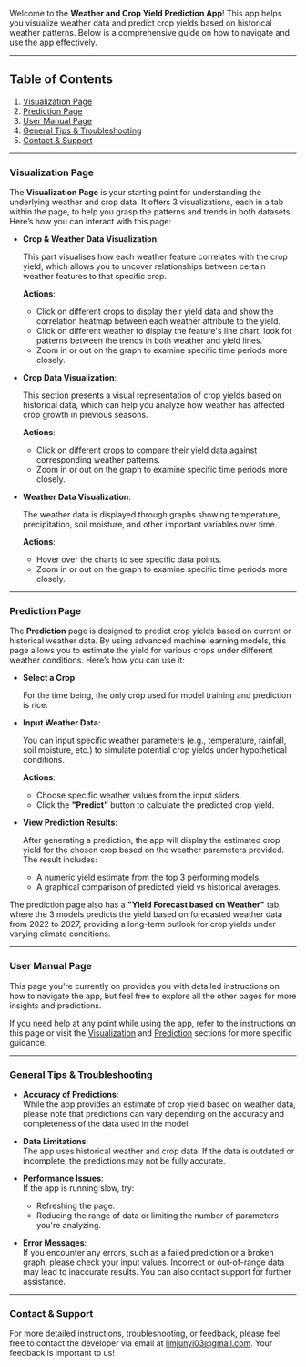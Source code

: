 Welcome to the **Weather and Crop Yield Prediction App**! This app helps you visualize weather data and predict crop yields based on historical weather patterns. Below is a comprehensive guide on how to navigate and use the app effectively.

---

## Table of Contents
1. [Visualization Page](#visualization-page)
2. [Prediction Page](#prediction-page)
3. [User Manual Page](#user-manual-page)
4. [General Tips & Troubleshooting](#general-tips-troubleshooting)
5. [Contact & Support](#contact-support)

---

### Visualization Page
The **Visualization Page** is your starting point for understanding the underlying weather and crop data. It offers 3 visualizations, each in a tab within the page, to help you grasp the patterns and trends in both datasets. Here’s how you can interact with this page:

- **Crop & Weather Data Visualization**:  

  This part visualises how each weather feature correlates with the crop yield, which allows you to uncover relationships between certain weather features to that specific crop.

  **Actions**:

  - Click on different crops to display their yield data and show the correlation heatmap between each weather attribute to the yield.
  - Click on different weather to display the feature's line chart, look for patterns between the trends in both weather and yield lines.
  - Zoom in or out on the graph to examine specific time periods more closely.

- **Crop Data Visualization**:  

  This section presents a visual representation of crop yields based on historical data, which can help you analyze how weather has affected crop growth in previous seasons.

  **Actions**:

  - Click on different crops to compare their yield data against corresponding weather patterns.
  - Zoom in or out on the graph to examine specific time periods more closely.

- **Weather Data Visualization**: 

  The weather data is displayed through graphs showing temperature, precipitation, soil moisture, and other important variables over time.  

  **Actions**:
  
  - Hover over the charts to see specific data points.
  - Zoom in or out on the graph to examine specific time periods more closely.

---

### Prediction Page
The **Prediction** page is designed to predict crop yields based on current or historical weather data. By using advanced machine learning models, this page allows you to estimate the yield for various crops under different weather conditions. Here’s how you can use it:

- **Select a Crop**:  

  For the time being, the only crop used for model training and prediction is rice.

- **Input Weather Data**:  

  You can input specific weather parameters (e.g., temperature, rainfall, soil moisture, etc.) to simulate potential crop yields under hypothetical conditions.  

  **Actions**:
  - Choose specific weather values from the input sliders.
  - Click the **"Predict”** button to calculate the predicted crop yield.

- **View Prediction Results**:  

  After generating a prediction, the app will display the estimated crop yield for the chosen crop based on the weather parameters provided. The result includes:
  
  - A numeric yield estimate from the top 3 performing models.
  - A graphical comparison of predicted yield vs historical averages.

The prediction page also has a **"Yield Forecast based on Weather"** tab, where the 3 models predicts the yield based on forecasted weather data from 2022 to 2027, providing a long-term outlook for crop yields under varying climate conditions.

---

### User Manual Page
This page you're currently on provides you with detailed instructions on how to navigate the app, but feel free to explore all the other pages for more insights and predictions.  

If you need help at any point while using the app, refer to the instructions on this page or visit the [Visualization](#visualization-page) and [Prediction](#prediction-page) sections for more specific guidance.

---

### General Tips & Troubleshooting
- **Accuracy of Predictions**:  
  While the app provides an estimate of crop yield based on weather data, please note that predictions can vary depending on the accuracy and completeness of the data used in the model.
  
- **Data Limitations**:  
  The app uses historical weather and crop data. If the data is outdated or incomplete, the predictions may not be fully accurate.
  
- **Performance Issues**:  
  If the app is running slow, try:
  - Refreshing the page.
  - Reducing the range of data or limiting the number of parameters you're analyzing.

- **Error Messages**:  
  If you encounter any errors, such as a failed prediction or a broken graph, please check your input values. Incorrect or out-of-range data may lead to inaccurate results. You can also contact support for further assistance.

---

### Contact & Support
For more detailed instructions, troubleshooting, or feedback, please feel free to contact the developer via email at [limjunyi03@gmail.com](mailto:limjunyi03@gmail.com). Your feedback is important to us!